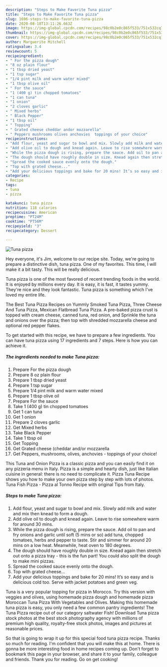 ```yaml
---
description: "Steps to Make Favorite Tuna pizza"
title: "Steps to Make Favorite Tuna pizza"
slug: 1696-steps-to-make-favorite-tuna-pizza
date: 2020-08-18T13:11:26.663Z
image: https://img-global.cpcdn.com/recipes/98c0b2e0c865f533/751x532cq70/tuna-pizza-recipe-main-photo.jpg
thumbnail: https://img-global.cpcdn.com/recipes/98c0b2e0c865f533/751x532cq70/tuna-pizza-recipe-main-photo.jpg
cover: https://img-global.cpcdn.com/recipes/98c0b2e0c865f533/751x532cq70/tuna-pizza-recipe-main-photo.jpg
author: Marguerite Mitchell
ratingvalue: 3.4
reviewcount: 5
recipeingredient:
- " For the pizza dough"
- "8 oz plain flour"
- "1 tbsp dried yeast"
- "1 tsp sugar"
- "1/4 pint milk and warm water mixed"
- "1 tbsp olive oil"
- " For the sauce"
- "1 (400 g) tin chopped tomatoes"
- "1 can tuna"
- "1 onion"
- "2 cloves garlic"
- " Mixed herbs"
- " Black Pepper"
- "1 tbsp oil"
- " Topping"
- " Grated cheese cheddar andor mozzarella"
- " Peppers mushrooms olives anchovies  toppings of your choice"
recipeinstructions:
- "Add flour, yeast and sugar to bowl and mix. Slowly add milk and water and mix then knead to form a dough."
- "Add olive oil to dough and knead again. Leave to rise somewhere warm for around 30 mins."
- "While the pizza dough is rising, prepare the sauce. Add oil to pan and fry onions and garlic until soft (5 mins or so) add tuna, chopped tomatoes, herbs and pepper to taste. Stir and simmer for around 20 mins on a low heat. Meanwhile, heat oven to 180 degrees."
- "The dough should have roughly double in size. Knead again then stretch out onto a pizza tray - this is the fun part! You could also split the dough to make mini pizzas."
- "Spread the cooked sauce evenly onto the dough."
- "Top with grated cheese..."
- "Add your delicious toppings and bake for 20 mins! It’s so easy and is delicious cold too. Serve with jacket potatoes and green veg."
categories:
- Recipe
tags:
- tuna
- pizza

katakunci: tuna pizza 
nutrition: 118 calories
recipecuisine: American
preptime: "PT24M"
cooktime: "PT56M"
recipeyield: "3"
recipecategory: Dessert

---
```



![Tuna pizza](https://img-global.cpcdn.com/recipes/98c0b2e0c865f533/751x532cq70/tuna-pizza-recipe-main-photo.jpg)

Hey everyone, it's Jim, welcome to our recipe site. Today, we're going to prepare a distinctive dish, tuna pizza. One of my favorites. This time, I will make it a bit tasty. This will be really delicious.

Tuna pizza is one of the most favored of recent trending foods in the world. It is enjoyed by millions every day. It is easy, it is fast, it tastes yummy. They're nice and they look fantastic. Tuna pizza is something which I've loved my entire life.

The Best Tuna Pizza Recipes on Yummly Smoked Tuna Pizza, Three Cheese And Tuna Pizza, Mexican Flatbread Tuna Pizza. A pre-baked pizza crust is topped with cream cheese, canned tuna, red onion, and Sprinkle the tuna and onions over the pizza; then top with shredded mozzarella cheese and optional red pepper flakes.


To get started with this recipe, we have to prepare a few ingredients. You can have tuna pizza using 17 ingredients and 7 steps. Here is how you can achieve it.

<!--inarticleads1-->

##### The ingredients needed to make Tuna pizza:

1. Prepare  For the pizza dough
1. Prepare 8 oz plain flour
1. Prepare 1 tbsp dried yeast
1. Prepare 1 tsp sugar
1. Prepare 1/4 pint milk and warm water mixed
1. Prepare 1 tbsp olive oil
1. Prepare  For the sauce
1. Take 1 (400 g) tin chopped tomatoes
1. Get 1 can tuna
1. Get 1 onion
1. Prepare 2 cloves garlic
1. Get  Mixed herbs
1. Take  Black Pepper
1. Take 1 tbsp oil
1. Get  Topping
1. Get  Grated cheese (cheddar and/or mozzarella
1. Get  Peppers, mushrooms, olives, anchovies - toppings of your choice!


This Tuna and Onion Pizza is a classic pizza and you can easily find it on any pizzeria menu in Italy. Pizza is a simple and hearty dish, just like Italian cuisine in general: there is no need to complicate it. Pizza Tuna Recipe shows you how to make your own pizza step by step with lots of photos. Tuna Fish Pizza - Pizza al Tonno Recipe with original Tips from Italy. 

<!--inarticleads2-->

##### Steps to make Tuna pizza:

1. Add flour, yeast and sugar to bowl and mix. Slowly add milk and water and mix then knead to form a dough.
1. Add olive oil to dough and knead again. Leave to rise somewhere warm for around 30 mins.
1. While the pizza dough is rising, prepare the sauce. Add oil to pan and fry onions and garlic until soft (5 mins or so) add tuna, chopped tomatoes, herbs and pepper to taste. Stir and simmer for around 20 mins on a low heat. Meanwhile, heat oven to 180 degrees.
1. The dough should have roughly double in size. Knead again then stretch out onto a pizza tray - this is the fun part! You could also split the dough to make mini pizzas.
1. Spread the cooked sauce evenly onto the dough.
1. Top with grated cheese...
1. Add your delicious toppings and bake for 20 mins! It’s so easy and is delicious cold too. Serve with jacket potatoes and green veg.


Tuna is a very popular topping for pizza in Morocco. Try this version with veggies and olives, using homemade pizza dough and homemade pizza Moroccan Tuna Pizza With Vegetables and Olives. Making this homemade tuna pizza is easy, you only need a few common pantry ingredients! The Tuna Pizza recipe out of our category saltwater Fish! Download Tuna pizza stock photos at the best stock photography agency with millions of premium high quality, royalty-free stock photos, images and pictures at reasonable prices. 

So that is going to wrap it up for this special food tuna pizza recipe. Thanks so much for reading. I'm confident that you will make this at home. There is gonna be more interesting food in home recipes coming up. Don't forget to bookmark this page in your browser, and share it to your family, colleague and friends. Thank you for reading. Go on get cooking!
